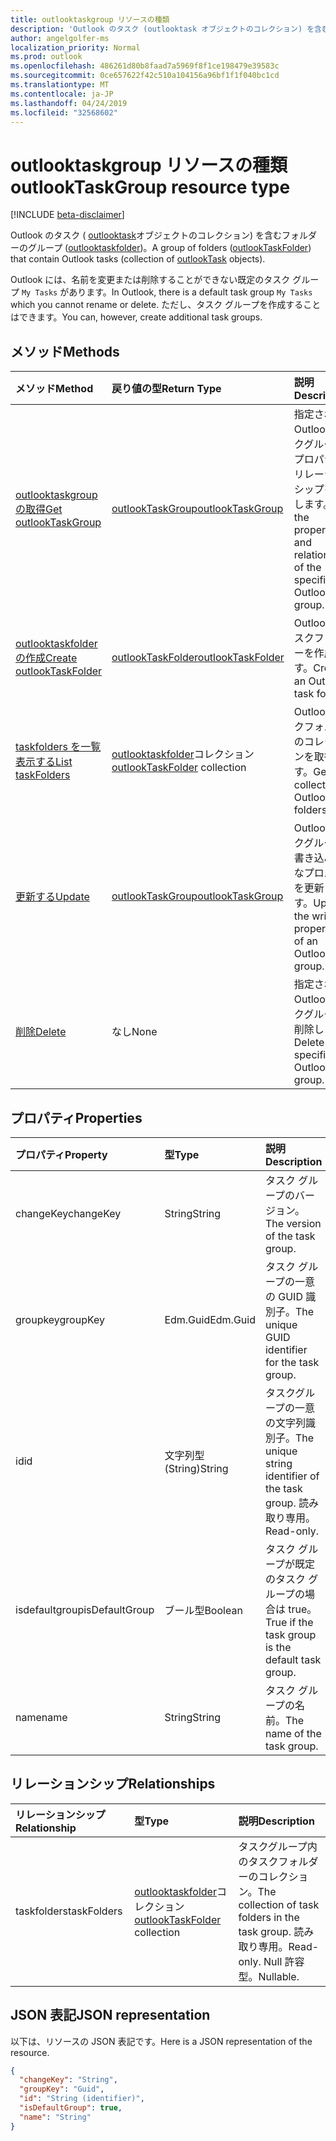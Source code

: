 ```yaml
---
title: outlooktaskgroup リソースの種類
description: 'Outlook のタスク (outlooktask オブジェクトのコレクション) を含むフォルダーのグループ (outlooktaskfolder)。 '
author: angelgolfer-ms
localization_priority: Normal
ms.prod: outlook
ms.openlocfilehash: 486261d80b8faad7a5969f8f1ce198479e39583c
ms.sourcegitcommit: 0ce657622f42c510a104156a96bf1f1f040bc1cd
ms.translationtype: MT
ms.contentlocale: ja-JP
ms.lasthandoff: 04/24/2019
ms.locfileid: "32568602"
---
```

# <a name="outlooktaskgroup-resource-type"></a><span data-ttu-id="9495a-103">outlooktaskgroup リソースの種類</span><span class="sxs-lookup"><span data-stu-id="9495a-103">outlookTaskGroup resource type</span></span>

[!INCLUDE [beta-disclaimer](../../includes/beta-disclaimer.md)]

<span data-ttu-id="9495a-104">Outlook のタスク ( [outlooktask](outlooktask.md)オブジェクトのコレクション) を含むフォルダーのグループ ([outlooktaskfolder](outlooktaskfolder.md))。</span><span class="sxs-lookup"><span data-stu-id="9495a-104">A group of folders ([outlookTaskFolder](outlooktaskfolder.md)) that contain Outlook tasks (collection of [outlookTask](outlooktask.md) objects).</span></span> 

<span data-ttu-id="9495a-105">Outlook には、名前を変更または削除することができない既定のタスク グループ `My Tasks` があります。</span><span class="sxs-lookup"><span data-stu-id="9495a-105">In Outlook, there is a default task group `My Tasks` which you cannot rename or delete.</span></span> <span data-ttu-id="9495a-106">ただし、タスク グループを作成することはできます。</span><span class="sxs-lookup"><span data-stu-id="9495a-106">You can, however, create additional task groups.</span></span> 


## <a name="methods"></a><span data-ttu-id="9495a-107">メソッド</span><span class="sxs-lookup"><span data-stu-id="9495a-107">Methods</span></span>

| <span data-ttu-id="9495a-108">メソッド</span><span class="sxs-lookup"><span data-stu-id="9495a-108">Method</span></span>           | <span data-ttu-id="9495a-109">戻り値の型</span><span class="sxs-lookup"><span data-stu-id="9495a-109">Return Type</span></span>    |<span data-ttu-id="9495a-110">説明</span><span class="sxs-lookup"><span data-stu-id="9495a-110">Description</span></span>|
|:---------------|:--------|:----------|
|[<span data-ttu-id="9495a-111">outlooktaskgroup の取得</span><span class="sxs-lookup"><span data-stu-id="9495a-111">Get outlookTaskGroup</span></span>](../api/outlooktaskgroup-get.md) | [<span data-ttu-id="9495a-112">outlookTaskGroup</span><span class="sxs-lookup"><span data-stu-id="9495a-112">outlookTaskGroup</span></span>](outlooktaskgroup.md) |<span data-ttu-id="9495a-113">指定された Outlook タスクグループのプロパティとリレーションシップを取得します。</span><span class="sxs-lookup"><span data-stu-id="9495a-113">Get the properties and relationships of the specified Outlook task group.</span></span>|
|[<span data-ttu-id="9495a-114">outlooktaskfolder の作成</span><span class="sxs-lookup"><span data-stu-id="9495a-114">Create outlookTaskFolder</span></span>](../api/outlooktaskgroup-post-taskfolders.md) |[<span data-ttu-id="9495a-115">outlookTaskFolder</span><span class="sxs-lookup"><span data-stu-id="9495a-115">outlookTaskFolder</span></span>](outlooktaskfolder.md)| <span data-ttu-id="9495a-116">Outlook のタスクフォルダーを作成します。</span><span class="sxs-lookup"><span data-stu-id="9495a-116">Create an Outlook task folder.</span></span>|
|[<span data-ttu-id="9495a-117">taskfolders を一覧表示する</span><span class="sxs-lookup"><span data-stu-id="9495a-117">List taskFolders</span></span>](../api/outlooktaskgroup-list-taskfolders.md) |<span data-ttu-id="9495a-118">[outlooktaskfolder](outlooktaskfolder.md)コレクション</span><span class="sxs-lookup"><span data-stu-id="9495a-118">[outlookTaskFolder](outlooktaskfolder.md) collection</span></span>| <span data-ttu-id="9495a-119">Outlook タスクフォルダーのコレクションを取得します。</span><span class="sxs-lookup"><span data-stu-id="9495a-119">Get a collection of Outlook task folders.</span></span>|
|[<span data-ttu-id="9495a-120">更新する</span><span class="sxs-lookup"><span data-stu-id="9495a-120">Update</span></span>](../api/outlooktaskgroup-update.md) | [<span data-ttu-id="9495a-121">outlookTaskGroup</span><span class="sxs-lookup"><span data-stu-id="9495a-121">outlookTaskGroup</span></span>](outlooktaskgroup.md)  |<span data-ttu-id="9495a-122">Outlook タスクグループの書き込み可能なプロパティを更新します。</span><span class="sxs-lookup"><span data-stu-id="9495a-122">Update the writable properties of an Outlook task group.</span></span> |
|[<span data-ttu-id="9495a-123">削除</span><span class="sxs-lookup"><span data-stu-id="9495a-123">Delete</span></span>](../api/outlooktaskgroup-delete.md) | <span data-ttu-id="9495a-124">なし</span><span class="sxs-lookup"><span data-stu-id="9495a-124">None</span></span> |<span data-ttu-id="9495a-125">指定された Outlook タスクグループを削除します。</span><span class="sxs-lookup"><span data-stu-id="9495a-125">Delete the specified Outlook task group.</span></span> |

## <a name="properties"></a><span data-ttu-id="9495a-126">プロパティ</span><span class="sxs-lookup"><span data-stu-id="9495a-126">Properties</span></span>
| <span data-ttu-id="9495a-127">プロパティ</span><span class="sxs-lookup"><span data-stu-id="9495a-127">Property</span></span>     | <span data-ttu-id="9495a-128">型</span><span class="sxs-lookup"><span data-stu-id="9495a-128">Type</span></span>   |<span data-ttu-id="9495a-129">説明</span><span class="sxs-lookup"><span data-stu-id="9495a-129">Description</span></span>|
|:---------------|:--------|:----------|
|<span data-ttu-id="9495a-130">changeKey</span><span class="sxs-lookup"><span data-stu-id="9495a-130">changeKey</span></span>|<span data-ttu-id="9495a-131">String</span><span class="sxs-lookup"><span data-stu-id="9495a-131">String</span></span>|<span data-ttu-id="9495a-132">タスク グループのバージョン。</span><span class="sxs-lookup"><span data-stu-id="9495a-132">The version of the task group.</span></span>|
|<span data-ttu-id="9495a-133">groupkey</span><span class="sxs-lookup"><span data-stu-id="9495a-133">groupKey</span></span>|<span data-ttu-id="9495a-134">Edm.Guid</span><span class="sxs-lookup"><span data-stu-id="9495a-134">Edm.Guid</span></span>|<span data-ttu-id="9495a-135">タスク グループの一意の GUID 識別子。</span><span class="sxs-lookup"><span data-stu-id="9495a-135">The unique GUID identifier for the task group.</span></span>|
|<span data-ttu-id="9495a-136">id</span><span class="sxs-lookup"><span data-stu-id="9495a-136">id</span></span>|<span data-ttu-id="9495a-137">文字列型 (String)</span><span class="sxs-lookup"><span data-stu-id="9495a-137">String</span></span>|<span data-ttu-id="9495a-138">タスクグループの一意の文字列識別子。</span><span class="sxs-lookup"><span data-stu-id="9495a-138">The unique string identifier of the task group.</span></span> <span data-ttu-id="9495a-139">読み取り専用。</span><span class="sxs-lookup"><span data-stu-id="9495a-139">Read-only.</span></span>|
|<span data-ttu-id="9495a-140">isdefaultgroup</span><span class="sxs-lookup"><span data-stu-id="9495a-140">isDefaultGroup</span></span>|<span data-ttu-id="9495a-141">ブール型</span><span class="sxs-lookup"><span data-stu-id="9495a-141">Boolean</span></span>|<span data-ttu-id="9495a-142">タスク グループが既定のタスク グループの場合は true。</span><span class="sxs-lookup"><span data-stu-id="9495a-142">True if the task group is the default task group.</span></span>|
|<span data-ttu-id="9495a-143">name</span><span class="sxs-lookup"><span data-stu-id="9495a-143">name</span></span>|<span data-ttu-id="9495a-144">String</span><span class="sxs-lookup"><span data-stu-id="9495a-144">String</span></span>|<span data-ttu-id="9495a-145">タスク グループの名前。</span><span class="sxs-lookup"><span data-stu-id="9495a-145">The name of the task group.</span></span>|

## <a name="relationships"></a><span data-ttu-id="9495a-146">リレーションシップ</span><span class="sxs-lookup"><span data-stu-id="9495a-146">Relationships</span></span>
| <span data-ttu-id="9495a-147">リレーションシップ</span><span class="sxs-lookup"><span data-stu-id="9495a-147">Relationship</span></span> | <span data-ttu-id="9495a-148">型</span><span class="sxs-lookup"><span data-stu-id="9495a-148">Type</span></span>   |<span data-ttu-id="9495a-149">説明</span><span class="sxs-lookup"><span data-stu-id="9495a-149">Description</span></span>|
|:---------------|:--------|:----------|
|<span data-ttu-id="9495a-150">taskfolders</span><span class="sxs-lookup"><span data-stu-id="9495a-150">taskFolders</span></span>|<span data-ttu-id="9495a-151">[outlooktaskfolder](outlooktaskfolder.md)コレクション</span><span class="sxs-lookup"><span data-stu-id="9495a-151">[outlookTaskFolder](outlooktaskfolder.md) collection</span></span>| <span data-ttu-id="9495a-152">タスクグループ内のタスクフォルダーのコレクション。</span><span class="sxs-lookup"><span data-stu-id="9495a-152">The collection of task folders in the task group.</span></span> <span data-ttu-id="9495a-153">読み取り専用。</span><span class="sxs-lookup"><span data-stu-id="9495a-153">Read-only.</span></span> <span data-ttu-id="9495a-154">Null 許容型。</span><span class="sxs-lookup"><span data-stu-id="9495a-154">Nullable.</span></span>|

## <a name="json-representation"></a><span data-ttu-id="9495a-155">JSON 表記</span><span class="sxs-lookup"><span data-stu-id="9495a-155">JSON representation</span></span>
<span data-ttu-id="9495a-156">以下は、リソースの JSON 表記です。</span><span class="sxs-lookup"><span data-stu-id="9495a-156">Here is a JSON representation of the resource.</span></span>

<!-- {
  "blockType": "resource",
  "optionalProperties": [

  ],
  "@odata.type": "microsoft.graph.outlookTaskGroup"
}-->

```json
{
  "changeKey": "String",
  "groupKey": "Guid",
  "id": "String (identifier)",
  "isDefaultGroup": true,
  "name": "String"
}

```

<!-- uuid: 8fcb5dbc-d5aa-4681-8e31-b001d5168d79
2015-10-25 14:57:30 UTC -->
<!--
{
  "type": "#page.annotation",
  "description": "outlookTaskGroup resource",
  "keywords": "",
  "section": "documentation",
  "tocPath": "",
  "suppressions": [
    "Error: /api-reference/beta/resources/outlooktaskgroup.md:\r\n      Exception processing links.\r\n    System.ArgumentException: Link Definition was null. Link text: !INCLUDE [beta-disclaimer](../../includes/beta-disclaimer.md)\r\n      at ApiDoctor.Validation.DocFile.get_LinkDestinations()\r\n      at ApiDoctor.Validation.DocSet.ValidateLinks(Boolean includeWarnings, String[] relativePathForFiles, IssueLogger issues, Boolean requireFilenameCaseMatch, Boolean printOrphanedFiles)"
  ]
}
-->
